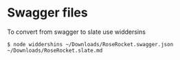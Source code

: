 # Swagger files

To convert from swagger to slate use widdersins
```
$ node widdershins ~/Downloads/RoseRocket.swagger.json ~/Downloads/RoseRocket.slate.md
```